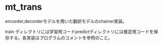 # mt_trans
encorder,decorderモデルを用いた翻訳モデルのchainer実装。


train ディレクトリには学習用コードpredictディレクトリには推定用コードを保存する。各実装はプログラムのコメントを参照のこと。
